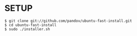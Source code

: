 # SETUP
	$ git clone git://github.com/pandov/ubuntu-fast-install.git
	$ cd ubuntu-fast-install
	$ sudo ./installer.sh
